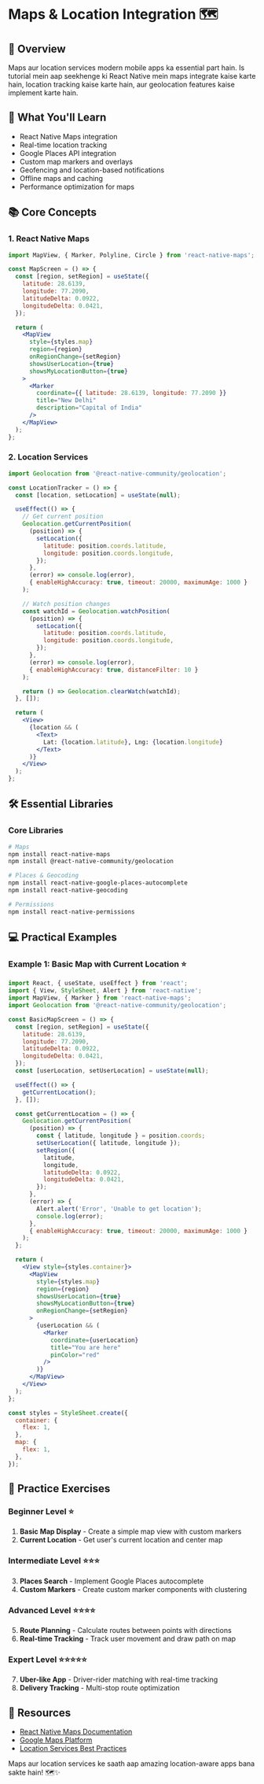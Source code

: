 # Maps & Location Integration 🗺️

## 📍 Overview

Maps aur location services modern mobile apps ka essential part hain. Is tutorial mein aap seekhenge ki React Native mein maps integrate kaise karte hain, location tracking kaise karte hain, aur geolocation features kaise implement karte hain.

## 🎯 What You'll Learn

- React Native Maps integration
- Real-time location tracking
- Google Places API integration
- Custom map markers and overlays
- Geofencing and location-based notifications
- Offline maps and caching
- Performance optimization for maps

## 📚 Core Concepts

### 1. **React Native Maps**
```jsx
import MapView, { Marker, Polyline, Circle } from 'react-native-maps';

const MapScreen = () => {
  const [region, setRegion] = useState({
    latitude: 28.6139,
    longitude: 77.2090,
    latitudeDelta: 0.0922,
    longitudeDelta: 0.0421,
  });

  return (
    <MapView
      style={styles.map}
      region={region}
      onRegionChange={setRegion}
      showsUserLocation={true}
      showsMyLocationButton={true}
    >
      <Marker
        coordinate={{ latitude: 28.6139, longitude: 77.2090 }}
        title="New Delhi"
        description="Capital of India"
      />
    </MapView>
  );
};
```

### 2. **Location Services**
```jsx
import Geolocation from '@react-native-community/geolocation';

const LocationTracker = () => {
  const [location, setLocation] = useState(null);

  useEffect(() => {
    // Get current position
    Geolocation.getCurrentPosition(
      (position) => {
        setLocation({
          latitude: position.coords.latitude,
          longitude: position.coords.longitude,
        });
      },
      (error) => console.log(error),
      { enableHighAccuracy: true, timeout: 20000, maximumAge: 1000 }
    );

    // Watch position changes
    const watchId = Geolocation.watchPosition(
      (position) => {
        setLocation({
          latitude: position.coords.latitude,
          longitude: position.coords.longitude,
        });
      },
      (error) => console.log(error),
      { enableHighAccuracy: true, distanceFilter: 10 }
    );

    return () => Geolocation.clearWatch(watchId);
  }, []);

  return (
    <View>
      {location && (
        <Text>
          Lat: {location.latitude}, Lng: {location.longitude}
        </Text>
      )}
    </View>
  );
};
```

## 🛠️ Essential Libraries

### **Core Libraries**
```bash
# Maps
npm install react-native-maps
npm install @react-native-community/geolocation

# Places & Geocoding
npm install react-native-google-places-autocomplete
npm install react-native-geocoding

# Permissions
npm install react-native-permissions
```

## 💻 Practical Examples

### **Example 1: Basic Map with Current Location** ⭐
```jsx
import React, { useState, useEffect } from 'react';
import { View, StyleSheet, Alert } from 'react-native';
import MapView, { Marker } from 'react-native-maps';
import Geolocation from '@react-native-community/geolocation';

const BasicMapScreen = () => {
  const [region, setRegion] = useState({
    latitude: 28.6139,
    longitude: 77.2090,
    latitudeDelta: 0.0922,
    longitudeDelta: 0.0421,
  });
  const [userLocation, setUserLocation] = useState(null);

  useEffect(() => {
    getCurrentLocation();
  }, []);

  const getCurrentLocation = () => {
    Geolocation.getCurrentPosition(
      (position) => {
        const { latitude, longitude } = position.coords;
        setUserLocation({ latitude, longitude });
        setRegion({
          latitude,
          longitude,
          latitudeDelta: 0.0922,
          longitudeDelta: 0.0421,
        });
      },
      (error) => {
        Alert.alert('Error', 'Unable to get location');
        console.log(error);
      },
      { enableHighAccuracy: true, timeout: 20000, maximumAge: 1000 }
    );
  };

  return (
    <View style={styles.container}>
      <MapView
        style={styles.map}
        region={region}
        showsUserLocation={true}
        showsMyLocationButton={true}
        onRegionChange={setRegion}
      >
        {userLocation && (
          <Marker
            coordinate={userLocation}
            title="You are here"
            pinColor="red"
          />
        )}
      </MapView>
    </View>
  );
};

const styles = StyleSheet.create({
  container: {
    flex: 1,
  },
  map: {
    flex: 1,
  },
});
```

## 🎯 Practice Exercises

### **Beginner Level** ⭐
1. **Basic Map Display** - Create a simple map view with custom markers
2. **Current Location** - Get user's current location and center map

### **Intermediate Level** ⭐⭐⭐
3. **Places Search** - Implement Google Places autocomplete
4. **Custom Markers** - Create custom marker components with clustering

### **Advanced Level** ⭐⭐⭐⭐
5. **Route Planning** - Calculate routes between points with directions
6. **Real-time Tracking** - Track user movement and draw path on map

### **Expert Level** ⭐⭐⭐⭐⭐
7. **Uber-like App** - Driver-rider matching with real-time tracking
8. **Delivery Tracking** - Multi-stop route optimization

## 🔗 Resources

- [React Native Maps Documentation](https://github.com/react-native-maps/react-native-maps)
- [Google Maps Platform](https://developers.google.com/maps)
- [Location Services Best Practices](https://developer.android.com/guide/topics/location)

Maps aur location services ke saath aap amazing location-aware apps bana sakte hain! 🗺️✨

